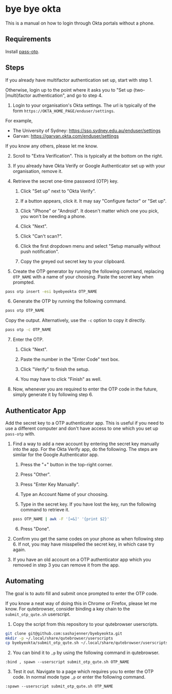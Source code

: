 bye bye okta
============
This is a manual on how to login through Okta portals without a phone.


## Requirements
Install [pass-otp](https://github.com/tadfisher/pass-otp#installation).


## Steps
If you already have multifactor authentication set up, start with step 1.

Otherwise, login up to the point where it asks you to "Set up
(two-|multi)factor authentication", and go to step 4.

1. Login to your organisation's Okta settings. The url is typically of the
   form `https://OKTA_HOME_PAGE/enduser/settings`.

For example,

- The University of Sydney: https://sso.sydney.edu.au/enduser/settings
- Garvan: https://garvan.okta.com/enduser/settings

If you know any others, please let me know.

2. Scroll to "Extra Verification". This is typically at the bottom on the
   right.

3. If you already have Okta Verify or Google Authenticator set up with your
   organisation, remove it.

4. Retrieve the secret one-time password (OTP) key.

    1. Click "Set up" next to "Okta Verify".

    2. If a button appears, click it. It may say "Configure factor" or "Set
       up".

    3. Click "iPhone" or "Android". It doesn't matter which one you pick, you
       won't be needing a phone.

    4. Click "Next".

    5. Click "Can't scan?".

    6. Click the first dropdown menu and select "Setup manually without push
       notification".

    7. Copy the greyed out secret key to your clipboard.

5. Create the OTP generator by running the following command, replacing
   `OTP_NAME` with a name of your choosing. Paste the secret key when prompted.
```sh
pass otp insert -esi byebyeokta OTP_NAME
```

6. Generate the OTP by running the following command.
```sh
pass otp OTP_NAME
```
Copy the output. Alternatively, use the `-c` option to copy it directly.
```sh
pass otp -c OTP_NAME
```

7. Enter the OTP.

    1. Click "Next".

    2. Paste the number in the "Enter Code" text box.

    3. Click "Verify" to finish the setup.

    4. You may have to click "Finish" as well.

8. Now, whenever you are required to enter the OTP code in the future, simply
   generate it by following step 6.


## Authenticator App
Add the secret key to a OTP authenticator app. This is useful if you need to
use a different computer and don't have access to one which you set up
`pass-otp` with.

1. Find a way to add a new account by entering the secret key manually into
   the app. For the Okta Verify app, do the following. The steps are similar for the Google Authenticator app.

    1. Press the "+" button in the top-right corner.

    2. Press "Other".

    3. Press "Enter Key Manually".

    4. Type an Account Name of your choosing.

    5. Type in the secret key. If you have lost the key, run the following command to retrieve it.
    ```sh
    pass OTP_NAME | awk -F '[=&]' '{print $2}'
    ```

    6. Press "Done".

2. Confirm you get the same codes on your phone as when following step 6.
   If not, you may have misspelled the secret key, in which case try again.

3. If you have an old account on a OTP authenticator app which you removed
   in step 3 you can remove it from the app.


## Automating
The goal is to auto fill and submit once prompted to enter the OTP code.

If you know a neat way of doing this in Chrome or Firefox, please let me know.
For qutebrowser, consider binding a key chain to the `submit_otp_qute.sh`
userscript.

1. Copy the script from this repository to your qutebrowser userscripts.
```sh
git clone git@github.com:sashajenner/byebyeokta.git
mkdir -p ~/.local/share/qutebrowser/userscripts
cp byebyeokta/submit_otp_qute.sh ~/.local/share/qutebrowser/userscripts
```

2. You can bind it to `,p` by using the following command in qutebrowser.
```qute
:bind , spawn --userscript submit_otp_qute.sh OTP_NAME
```

3. Test it out. Navigate to a page which requires you to enter the OTP
   code. In normal mode type `,p` or enter the following command.
```qute
:spawn --userscript submit_otp_qute.sh OTP_NAME
```
